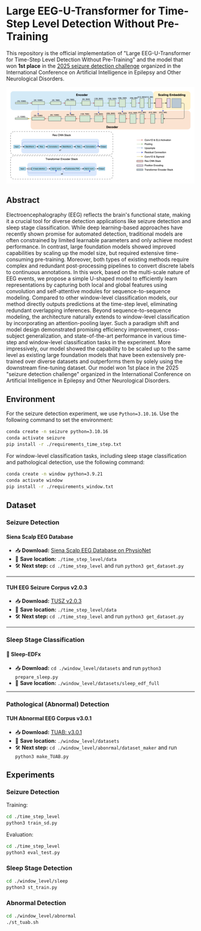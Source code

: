 # Large EEG-U-Transformer for Time-Step Level Detection Without Pre-Training
This repository is the official implementation of "Large EEG-U-Transformer for Time-Step Level Detection Without Pre-Training" and the model that won **1st place** in the [2025 seizure detection challenge](https://epilepsybenchmarks.com/challenge/) organized in the International Conference on Artificial Intelligence in Epilepsy and Other Neurological Disorders.

![image](figures/SeizureTransformer.png)

## Abstract
Electroencephalography (EEG) reflects the brain's functional state, making it a crucial tool for diverse detection applications like seizure detection and sleep stage classification. While deep learning-based approaches have recently shown promise for automated detection, traditional models are often constrained by limited learnable parameters and only achieve modest performance. In contrast, large foundation models showed improved capabilities by scaling up the model size, but required extensive time-consuming pre-training. Moreover, both types of existing methods require complex and redundant post-processing pipelines to convert discrete labels to continuous annotations. In this work, based on the multi-scale nature of EEG events, we propose a simple U-shaped model to efficiently learn representations by capturing both local and global features using convolution and self-attentive modules for sequence-to-sequence modeling. Compared to other window-level classification models, our method directly outputs predictions at the time-step level, eliminating redundant overlapping inferences. Beyond sequence-to-sequence modeling, the architecture naturally extends to window-level classification by incorporating an attention-pooling layer. Such a paradigm shift and model design demonstrated promising efficiency improvement, cross-subject generalization, and state-of-the-art performance in various time-step and window-level classification tasks in the experiment. More impressively, our model showed the capability to be scaled up to the same level as existing large foundation models that have been extensively pre-trained over diverse datasets and outperforms them by solely using the downstream fine-tuning dataset. Our model won 1st place in the 2025 "seizure detection challenge" organized in the International Conference on Artificial Intelligence in Epilepsy and Other Neurological Disorders.

## Environment
For the seizure detection experiment, we use `Python=3.10.16`. Use the following command to set the environment:
```bash
conda create -n seizure python=3.10.16
conda activate seizure
pip install -r ./requirements_time_step.txt
```
For window-level classification tasks, including sleep stage classification and pathological detection, use the following command:
```bash
conda create -n window python=3.9.21
conda activate window
pip install -r ./requirements_window.txt
```

## Dataset

### Seizure Detection
#### Siena Scalp EEG Database
- 📥 **Download:** [Siena Scalp EEG Database on PhysioNet](https://physionet.org/content/siena-scalp-eeg/1.0.0/)
- 📂 **Save location:** `./time_step_level/data`
- 🛠 **Next step:** `cd ./time_step_level` and run `python3 get_dataset.py`

---

#### TUH EEG Seizure Corpus v2.0.3
- 📥 **Download:** [TUSZ v2.0.3](https://isip.piconepress.com/projects/nedc/html/tuh_eeg/#c_tueg)
- 📂 **Save location:** `./time_step_level/data`
- 🛠 **Next step:** `cd ./time_step_level` and run `python3 get_dataset.py`

---

### Sleep Stage Classification

#### 🛌 Sleep-EDFx
- 📥 **Download:** `cd ./window_level/datasets` and run `python3 prepare_sleep.py`
- 📂 **Save location:** `./window_level/datasets/sleep_edf_full`

---

### Pathological (Abnormal) Detection

#### TUH Abnormal EEG Corpus v3.0.1
- 📥 **Download:** [TUAB: v3.0.1](https://isip.piconepress.com/projects/nedc/html/tuh_eeg/#c_tueg)
- 📂 **Save location:** `./window_level/datasets`
- 🛠 **Next step:** `cd ./window_level/abonrmal/dataset_maker` and run `python3 make_TUAB.py`


## Experiments
### Seizure Detection
Training:
```bash
cd ./time_step_level
python3 train_sd.py
```
Evaluation:
```bash
cd ./time_step_level
python3 eval_test.py
```
### Sleep Stage Detection
```bash
cd ./window_level/sleep
python3 st_train.py
```

### Abnormal Detection
```bash
cd ./window_level/abnormal
./st_tuab.sh
```
